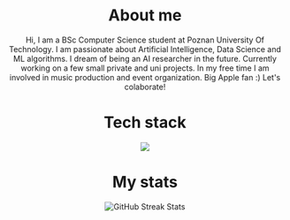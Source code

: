 <div align="center">

# About me

Hi, I am a BSc Computer Science student at Poznan University Of Technology. I am passionate about Artificial Intelligence, Data Science and ML algorithms. I dream of being an AI researcher in the future. Currently working on a few small private and uni projects. In my free time I am involved in music production and event organization. Big Apple fan :)
Let's colaborate!

# Tech stack

<p align="center">
  <a href="https://skillicons.dev">
    <img src="https://skillicons.dev/icons?i=git,py,cpp,mysql,vim,bash,sklearn,apple" />
  </a>
</p>

# My stats

![GitHub Streak Stats](https://github-readme-streak-stats.herokuapp.com/?user=OgrodowskiJedrzej&theme=dark&hide_border=false)

</div>
